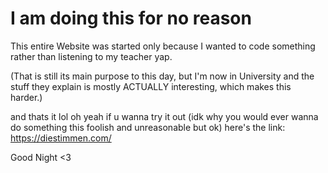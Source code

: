 
# I am doing this for no reason

This entire Website was started only because I wanted to code something rather than listening to my teacher yap.

(That is still its main purpose to this day, but I'm now in University and the stuff they explain is mostly ACTUALLY interesting, which makes this harder.)


and thats it lol
oh yeah if u wanna try it out (idk why you would ever wanna do something this foolish and unreasonable but ok) here's the link: https://diestimmen.com/


Good Night <3